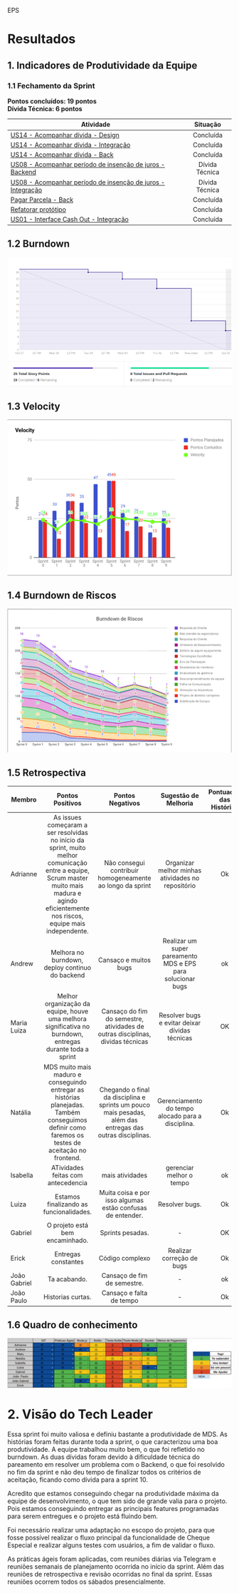 EPS

# Resultados 

## 1. Indicadores de Produtividade da Equipe

### 1.1 Fechamento da Sprint 

**Pontos concluídos: 19 pontos**
<br/>
**Dívida Técnica: 6 pontos**

| Atividade | Situação |
| --------  | :----:   |
|[US14 - Acompanhar dívida - Design](https://github.com/fga-eps-mds/2019.2-Over26/issues/46) | Concluída | 
|[US14 - Acompanhar dívida - Integração]() |Concluída |
|[US14 - Acompanhar dívida - Back](https://github.com/fga-eps-mds/2019.2-Over26/issues/45) |Concluída |
| [US08 - Acompanhar período de insenção de juros - Backend](https://github.com/fga-eps-mds/2019.2-Over26/issues/128)| Dívida Técnica |
|[US08 - Acompanhar período de insenção de juros - Integração](https://github.com/fga-eps-mds/2019.2-Over26/issues/127) | Dívida Técnica |
|[Pagar Parcela - Back](https://github.com/fga-eps-mds/2019.2-Over26/issues/135) | Concluída|
|[Refatorar protótipo](https://github.com/fga-eps-mds/2019.2-Over26/issues/137) |Concluída |
|[US01 - Interface Cash Out - Integração](https://github.com/fga-eps-mds/2019.2-over26/issues/112) | Concluída |


## 1.2 Burndown
![](../../images/metrics_agile/burndown_sprint9.png)

## 1.3 Velocity 
![](../../images/metrics_agile/velocity_sprint9.png)

## 1.4 Burndown de Riscos 
![](../../images/metrics_agile/burndown_riscos_sprint9.png)

## 1.5 Retrospectiva 
| Membro | Pontos Positivos | Pontos Negativos | Sugestão de Melhoria | Pontuação das Histórias |
| --------  | :----:   | :----:   | :----:   | :----:   |
| Adrianne | As issues começaram a ser resolvidas no início da sprint, muito melhor comunicação entre a equipe, Scrum master muito mais madura e agindo eficientemente nos riscos, equipe mais independente. | Não consegui contribuir homogeneamente ao longo da sprint | Organizar melhor minhas atividades no repositório | Ok | 
| Andrew | Melhora no burndown, deploy continuo do backend  | Cansaço e muitos bugs | Realizar um super pareamento MDS e EPS para solucionar bugs | ok | 
| Maria Luiza | Melhor organização da equipe, houve uma melhora significativa no burndown, entregas durante toda a sprint| Cansaço do fim do semestre, atividades de outras disciplinas, dividas técnicas | Resolver bugs e evitar deixar dívidas técnicas | OK | 
| Natália | MDS muito mais maduro e conseguindo entregar as histórias planejadas. Também conseguimos definir como faremos os testes de aceitação no frontend. | Chegando o final da disciplina e sprints um pouco mais pesadas, além das entregas das outras disciplinas. | Gerenciamento do tempo alocado para a disciplina. | Ok | 
| Isabella | ATividades feitas com antecedencia | mais atividades | gerenciar melhor o tempo | ok | 
| Luiza | Estamos finalizando as funcionalidades.| Muita coisa e por isso algumas estão confusas de entender. |Resolver bugs. | Ok | 
| Gabriel | O projeto está bem encaminhado. | Sprints pesadas. |- | OK | 
| Erick | Entregas constantes | Código complexo | Realizar correção de bugs | Ok | 
| João Gabriel |Ta acabando.|Cansaço de fim de semestre.|-|ok | 
| João Paulo | Historias curtas. | Cansaço e falta de tempo | - | Ok | 


## 1.6 Quadro de conhecimento
![](../../images/metrics_agile/quadro_conhecimento_sprint9.png)


# 2. Visão do Tech Leader
Essa sprint foi muito valiosa e definiu bastante a produtividade de MDS. As histórias foram feitas durante toda a sprint, o que caracterizou uma boa produtividade. A equipe trabalhou muito bem, o que foi refletido no burndown. As duas dívidas foram devido à dificuldade técnica do pareamento em resolver um problema com o Backend, o que foi resolvido no fim da sprint e não deu tempo de finalizar todos os critérios de aceitação, ficando como dívida para a sprint 10. 

Acredito que estamos conseguindo chegar na produtividade máxima da equipe de desenvolvimento, o que tem sido de grande valia para o projeto. Pois estamos conseguindo entregar as principais features programadas para serem entregues e o projeto está fluindo bem. 

Foi necessário realizar uma adaptação no escopo do projeto, para que fosse possível realizar o fluxo principal da funcionalidade de Cheque Especial e realizar alguns testes com usuários, a fim de validar o fluxo. 

As práticas ágeis foram aplicadas, com reuniões diárias via Telegram e reuniões semanais de planejamento ocorrida no início da sprint. Além das reuniões de retrospectiva e revisão ocorridas no final da sprint. Essas reuniões ocorrem todos os sábados presencialmente.
